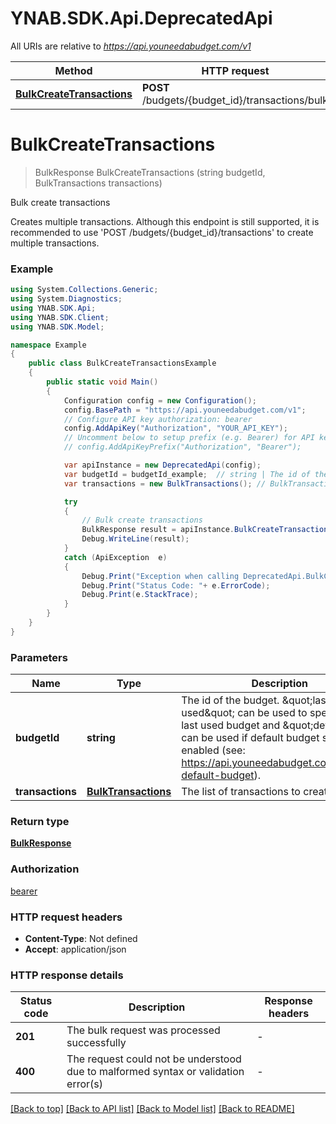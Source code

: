 # YNAB.SDK.Api.DeprecatedApi

All URIs are relative to *https://api.youneedabudget.com/v1*

Method | HTTP request | Description
------------- | ------------- | -------------
[**BulkCreateTransactions**](DeprecatedApi.md#bulkcreatetransactions) | **POST** /budgets/{budget_id}/transactions/bulk | Bulk create transactions


<a name="bulkcreatetransactions"></a>
# **BulkCreateTransactions**
> BulkResponse BulkCreateTransactions (string budgetId, BulkTransactions transactions)

Bulk create transactions

Creates multiple transactions.  Although this endpoint is still supported, it is recommended to use 'POST /budgets/{budget_id}/transactions' to create multiple transactions.

### Example
```csharp
using System.Collections.Generic;
using System.Diagnostics;
using YNAB.SDK.Api;
using YNAB.SDK.Client;
using YNAB.SDK.Model;

namespace Example
{
    public class BulkCreateTransactionsExample
    {
        public static void Main()
        {
            Configuration config = new Configuration();
            config.BasePath = "https://api.youneedabudget.com/v1";
            // Configure API key authorization: bearer
            config.AddApiKey("Authorization", "YOUR_API_KEY");
            // Uncomment below to setup prefix (e.g. Bearer) for API key, if needed
            // config.AddApiKeyPrefix("Authorization", "Bearer");

            var apiInstance = new DeprecatedApi(config);
            var budgetId = budgetId_example;  // string | The id of the budget. \"last-used\" can be used to specify the last used budget and \"default\" can be used if default budget selection is enabled (see: https://api.youneedabudget.com/#oauth-default-budget).
            var transactions = new BulkTransactions(); // BulkTransactions | The list of transactions to create

            try
            {
                // Bulk create transactions
                BulkResponse result = apiInstance.BulkCreateTransactions(budgetId, transactions);
                Debug.WriteLine(result);
            }
            catch (ApiException  e)
            {
                Debug.Print("Exception when calling DeprecatedApi.BulkCreateTransactions: " + e.Message );
                Debug.Print("Status Code: "+ e.ErrorCode);
                Debug.Print(e.StackTrace);
            }
        }
    }
}
```

### Parameters

Name | Type | Description  | Notes
------------- | ------------- | ------------- | -------------
 **budgetId** | **string**| The id of the budget. \&quot;last-used\&quot; can be used to specify the last used budget and \&quot;default\&quot; can be used if default budget selection is enabled (see: https://api.youneedabudget.com/#oauth-default-budget). | 
 **transactions** | [**BulkTransactions**](BulkTransactions.md)| The list of transactions to create | 

### Return type

[**BulkResponse**](BulkResponse.md)

### Authorization

[bearer](../README.md#bearer)

### HTTP request headers

 - **Content-Type**: Not defined
 - **Accept**: application/json


### HTTP response details
| Status code | Description | Response headers |
|-------------|-------------|------------------|
| **201** | The bulk request was processed successfully |  -  |
| **400** | The request could not be understood due to malformed syntax or validation error(s) |  -  |

[[Back to top]](#) [[Back to API list]](../README.md#documentation-for-api-endpoints) [[Back to Model list]](../README.md#documentation-for-models) [[Back to README]](../README.md)

